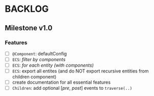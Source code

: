 
BACKLOG
=======

## Milestone v1.0

### Features

- [ ] `@Component`: defaultConfig
- [ ] `ECS`: _filter by components_
- [ ] `ECS`: _for each entity (with components)_
- [ ] `ECS`: export all entites (and do NOT export recursive entities from children component)
- [ ] create documentation for all essential features
- [ ] `Children`: add optional [_pre_, _post_] events to `traverse(..)`
